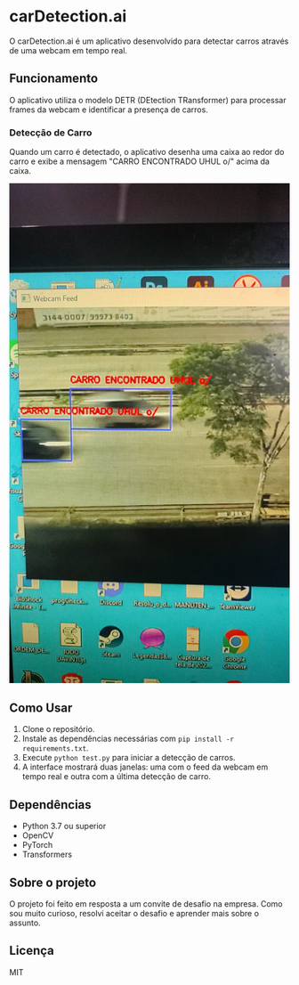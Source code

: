 # carDetection.ai

O carDetection.ai é um aplicativo desenvolvido para detectar carros através de uma webcam em tempo real.

## Funcionamento

O aplicativo utiliza o modelo DETR (DEtection TRansformer) para processar frames da webcam e identificar a presença de carros.


### Detecção de Carro
Quando um carro é detectado, o aplicativo desenha uma caixa ao redor do carro e exibe a mensagem "CARRO ENCONTRADO UHUL o/" acima da caixa.

![Detecção de Carro](car_detected.jpg)

## Como Usar

1. Clone o repositório.
2. Instale as dependências necessárias com `pip install -r requirements.txt`.
3. Execute `python test.py` para iniciar a detecção de carros.
4. A interface mostrará duas janelas: uma com o feed da webcam em tempo real e outra com a última detecção de carro.

## Dependências

- Python 3.7 ou superior
- OpenCV
- PyTorch
- Transformers

## Sobre o projeto

O projeto foi feito em resposta a um convite de desafio na empresa. Como sou muito curioso, resolvi aceitar o desafio e aprender mais sobre o assunto.

## Licença

MIT
